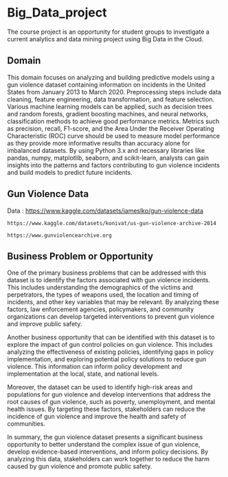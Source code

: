 # Big_Data_project
The course project is an opportunity for student groups to investigate a current analytics and data mining project using Big Data in the Cloud.

## Domain

This domain focuses on analyzing and building predictive models using a gun violence dataset containing information on incidents in the United States from January 2013 to March 2020. Preprocessing steps include data cleaning, feature engineering, data transformation, and feature selection. Various machine learning models can be applied, such as decision trees and random forests, gradient boosting machines, and neural networks, classification methods to achieve good performance metrics. Metrics such as precision, recall, F1-score, and the Area Under the Receiver Operating Characteristic (ROC) curve should be used to measure model performance as they provide more informative results than accuracy alone for imbalanced datasets. By using Python 3.x and necessary libraries like pandas, numpy, matplotlib, seaborn, and scikit-learn, analysts can gain insights into the patterns and factors contributing to gun violence incidents and build models to predict future incidents.


## Gun Violence Data

Data :  https://www.kaggle.com/datasets/jameslko/gun-violence-data
        
	https://www.kaggle.com/datasets/konivat/us-gun-violence-archive-2014
        
	https://www.gunviolencearchive.org
	


## Business Problem or Opportunity

One of the primary business problems that can be addressed with this dataset is to identify the factors associated with gun violence incidents. This includes understanding the demographics of the victims and perpetrators, the types of weapons used, the location and timing of incidents, and other key variables that may be relevant. By analyzing these factors, law enforcement agencies, policymakers, and community organizations can develop targeted interventions to prevent gun violence and improve public safety.

Another business opportunity that can be identified with this dataset is to explore the impact of gun control policies on gun violence. This includes analyzing the effectiveness of existing policies, identifying gaps in policy implementation, and exploring potential policy solutions to reduce gun violence. This information can inform policy development and implementation at the local, state, and national levels.

Moreover, the dataset can be used to identify high-risk areas and populations for gun violence and develop interventions that address the root causes of gun violence, such as poverty, unemployment, and mental health issues. By targeting these factors, stakeholders can reduce the incidence of gun violence and improve the health and safety of communities.

In summary, the gun violence dataset presents a significant business opportunity to better understand the complex issue of gun violence, develop evidence-based interventions, and inform policy decisions. By analyzing this data, stakeholders can work together to reduce the harm caused by gun violence and promote public safety.


